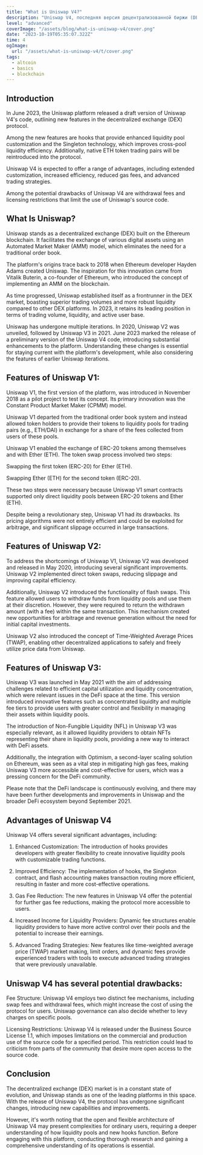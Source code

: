 ```yaml
---
title: "What is Uniswap V4?"
description: "Uniswap V4, последняя версия децентрализованной биржи (DEX), предлагает расширенные функции, такие как настраиваемые пулы ликвидности через хуки, повышая эффективность торговли. Однако, при использовании этой платформы, пользователи могут столкнуться с сложностью и потенциальными комиссиями за газ, связанными с ее открытой и гибкой архитектурой."
level: "advanced"
coverImage: "/assets/blog/what-is-uniswap-v4/cover.png"
date: "2023-10-19T05:35:07.322Z"
time: 4
ogImage:
  url: "/assets/what-is-uniswap-v4/t/cover.png"
tags:
  - altcoin
  - basics
  - blockchain
---
```



## Introduction
In June 2023, the Uniswap platform released a draft version of Uniswap V4's code, outlining new features in the decentralized exchange (DEX) protocol.

Among the new features are hooks that provide enhanced liquidity pool customization and the Singleton technology, which improves cross-pool liquidity efficiency. Additionally, native ETH token trading pairs will be reintroduced into the protocol.

Uniswap V4 is expected to offer a range of advantages, including extended customization, increased efficiency, reduced gas fees, and advanced trading strategies.

Among the potential drawbacks of Uniswap V4 are withdrawal fees and licensing restrictions that limit the use of Uniswap's source code.

## What Is Uniswap?
Uniswap stands as a decentralized exchange (DEX) built on the Ethereum blockchain. It facilitates the exchange of various digital assets using an Automated Market Maker (AMM) model, which eliminates the need for a traditional order book.

The platform's origins trace back to 2018 when Ethereum developer Hayden Adams created Uniswap. The inspiration for this innovation came from Vitalik Buterin, a co-founder of Ethereum, who introduced the concept of implementing an AMM on the blockchain.

As time progressed, Uniswap established itself as a frontrunner in the DEX market, boasting superior trading volumes and more robust liquidity compared to other DEX platforms. In 2023, it retains its leading position in terms of trading volume, liquidity, and active user base.

Uniswap has undergone multiple iterations. In 2020, Uniswap V2 was unveiled, followed by Uniswap V3 in 2021. June 2023 marked the release of a preliminary version of the Uniswap V4 code, introducing substantial enhancements to the platform. Understanding these changes is essential for staying current with the platform's development, while also considering the features of earlier Uniswap iterations.

<!-- banner_place -->

## Features of Uniswap V1:
Uniswap V1, the first version of the platform, was introduced in November 2018 as a pilot project to test its concept. Its primary innovation was the Constant Product Market Maker (CPMM) model.

Uniswap V1 departed from the traditional order book system and instead allowed token holders to provide their tokens to liquidity pools for trading pairs (e.g., ETH/DAI) in exchange for a share of the fees collected from users of these pools.

Uniswap V1 enabled the exchange of ERC-20 tokens among themselves and with Ether (ETH). The token swap process involved two steps:

Swapping the first token (ERC-20) for Ether (ETH).

Swapping Ether (ETH) for the second token (ERC-20).

These two steps were necessary because Uniswap V1 smart contracts supported only direct liquidity pools between ERC-20 tokens and Ether (ETH).

Despite being a revolutionary step, Uniswap V1 had its drawbacks. Its pricing algorithms were not entirely efficient and could be exploited for arbitrage, and significant slippage occurred in large transactions.

## Features of Uniswap V2:
To address the shortcomings of Uniswap V1, Uniswap V2 was developed and released in May 2020, introducing several significant improvements. Uniswap V2 implemented direct token swaps, reducing slippage and improving capital efficiency.

Additionally, Uniswap V2 introduced the functionality of flash swaps. This feature allowed users to withdraw funds from liquidity pools and use them at their discretion. However, they were required to return the withdrawn amount (with a fee) within the same transaction. This mechanism created new opportunities for arbitrage and revenue generation without the need for initial capital investments.

Uniswap V2 also introduced the concept of Time-Weighted Average Prices (TWAP), enabling other decentralized applications to safely and freely utilize price data from Uniswap.

## Features of Uniswap V3:
Uniswap V3 was launched in May 2021 with the aim of addressing challenges related to efficient capital utilization and liquidity concentration, which were relevant issues in the DeFi space at the time. This version introduced innovative features such as concentrated liquidity and multiple fee tiers to provide users with greater control and flexibility in managing their assets within liquidity pools.

The introduction of Non-Fungible Liquidity (NFL) in Uniswap V3 was especially relevant, as it allowed liquidity providers to obtain NFTs representing their share in liquidity pools, providing a new way to interact with DeFi assets.

Additionally, the integration with Optimism, a second-layer scaling solution on Ethereum, was seen as a vital step in mitigating high gas fees, making Uniswap V3 more accessible and cost-effective for users, which was a pressing concern for the DeFi community.

Please note that the DeFi landscape is continuously evolving, and there may have been further developments and improvements in Uniswap and the broader DeFi ecosystem beyond September 2021.

## Advantages of Uniswap V4

Uniswap V4 offers several significant advantages, including:

1. Enhanced Customization: The introduction of hooks provides developers with greater flexibility to create innovative liquidity pools with customizable trading functions.

2. Improved Efficiency: The implementation of hooks, the Singleton contract, and flash accounting makes transaction routing more efficient, resulting in faster and more cost-effective operations.

3. Gas Fee Reduction: The new features in Uniswap V4 offer the potential for further gas fee reductions, making the protocol more accessible to users.

4. Increased Income for Liquidity Providers: Dynamic fee structures enable liquidity providers to have more active control over their pools and the potential to increase their earnings.

5. Advanced Trading Strategies: New features like time-weighted average price (TWAP) market making, limit orders, and dynamic fees provide experienced traders with tools to execute advanced trading strategies that were previously unavailable.

## Uniswap V4 has several potential drawbacks:

Fee Structure: Uniswap V4 employs two distinct fee mechanisms, including swap fees and withdrawal fees, which might increase the cost of using the protocol for users. Uniswap governance can also decide whether to levy charges on specific pools.

Licensing Restrictions: Uniswap V4 is released under the Business Source License 1.1, which imposes limitations on the commercial and production use of the source code for a specified period. This restriction could lead to criticism from parts of the community that desire more open access to the source code.

## Conclusion
The decentralized exchange (DEX) market is in a constant state of evolution, and Uniswap stands as one of the leading platforms in this space. With the release of Uniswap V4, the protocol has undergone significant changes, introducing new capabilities and improvements.

However, it's worth noting that the open and flexible architecture of Uniswap V4 may present complexities for ordinary users, requiring a deeper understanding of how liquidity pools and new hooks function. Before engaging with this platform, conducting thorough research and gaining a comprehensive understanding of its operations is essential.
